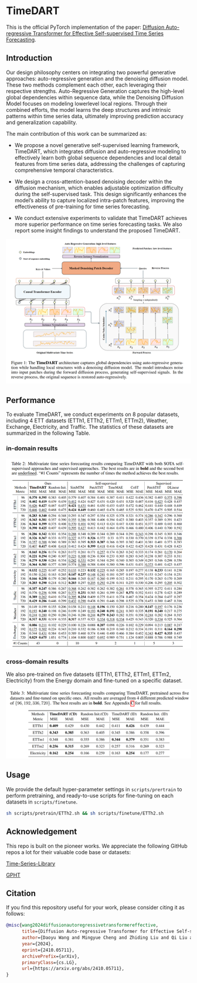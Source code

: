# TimeDART
This is the official PyTorch implementation of the paper: [Diffusion Auto-regressive Transformer for Effective Self-supervised Time Series Forecasting](https://arxiv.org/abs/2410.05711).

## Introduction

Our design philosophy centers on integrating two powerful generative approaches: auto-regressive generation and the denoising diffusion model. These two methods complement each other, each leveraging their respective strengths. Auto-Regressive Generation captures the high-level global dependencies within sequence data, while the Denoising Diffusion Model focuses on modeling lowerlevel local regions. Through their combined efforts, the model learns the deep structures and intrinsic patterns within time series data, ultimately improving prediction accuracy and generalization capability.   

The main contribution of this work can be summarized as:

- We propose a novel generative self-supervised learning framework, TimeDART, which integrates diffusion and auto-regressive modeling to effectively learn both global sequence dependencies and local detail features from time series data, addressing the challenges of capturing comprehensive temporal characteristics.

- We design a cross-attention-based denoising decoder within the diffusion mechanism, which enables adjustable optimization difficulty during the self-supervised task. This design significantly enhances the model’s ability to capture localized intra-patch features, improving the effectiveness of pre-training for time series forecasting.

- We conduct extensive experiments to validate that TimeDART achieves more superior performance on time series forecasting tasks. We also report some insight findings to understand the proposed TimeDART.

![](assets/model.png)

## Performance

To evaluate TimeDART, we conduct experiments on 8 popular datasets, including 4 ETT datasets (ETTh1, ETTh2, ETTm1, ETTm2), Weather, Exchange, Electricity, and Traffic. The statistics of these datasets are summarized in the following Table.

### in-domain results

![](assets/table1.png)

### cross-domain results

We also pre-trained on five datasets (ETTh1, ETTh2, ETTm1, ETTm2, Electricity) from the Energy domain and fine-tuned on a specific dataset.

![](assets/table2.png)

## Usage

We provide the default hyper-parameter settings in `scripts/prertrain` to perform pretraining, and ready-to-use scripts for fine-tuning on each datasets in `scripts/finetune`.

```sh
sh scripts/pretrain/ETTh2.sh && sh scripts/finetune/ETTh2.sh
```

## Acknowledgement

This repo is built on the pioneer works. We appreciate the following GitHub repos a lot for their valuable code base or datasets:

[Time-Series-Library](https://github.com/thuml/Time-Series-Library?tab=readme-ov-file)

[GPHT](https://github.com/icantnamemyself/GPHT/tree/main)

## Citation

If you find this repository useful for your work, please consider citing it as follows:

```bibtex
@misc{wang2024diffusionautoregressivetransformereffective,
      title={Diffusion Auto-regressive Transformer for Effective Self-supervised Time Series Forecasting}, 
      author={Daoyu Wang and Mingyue Cheng and Zhiding Liu and Qi Liu and Enhong Chen},
      year={2024},
      eprint={2410.05711},
      archivePrefix={arXiv},
      primaryClass={cs.LG},
      url={https://arxiv.org/abs/2410.05711}, 
}
```
